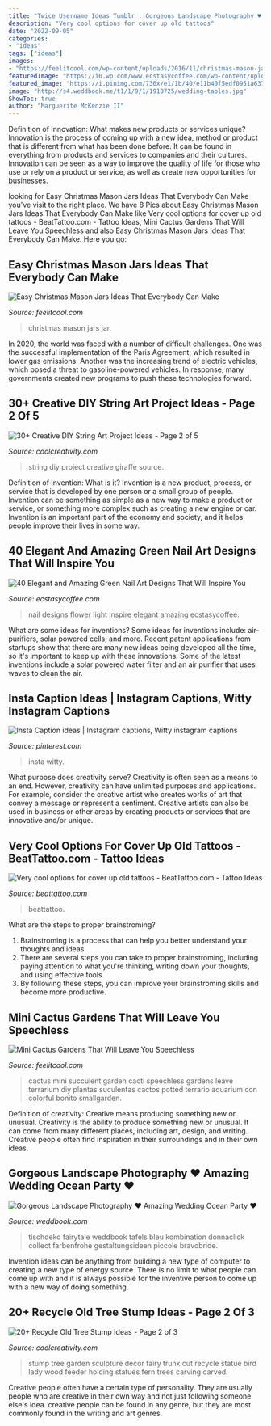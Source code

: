 ```yaml
---
title: "Twice Username Ideas Tumblr : Gorgeous Landscape Photography ♥ Amazing Wedding Ocean Party ♥"
description: "Very cool options for cover up old tattoos"
date: "2022-09-05"
categories:
- "ideas"
tags: ["ideas"]
images:
- "https://feelitcool.com/wp-content/uploads/2016/11/christmas-mason-jar-ideas.jpg"
featuredImage: "https://i0.wp.com/www.ecstasycoffee.com/wp-content/uploads/2016/08/Flower-Nail-Design-on-Light-Green-Bases.jpg"
featured_image: "https://i.pinimg.com/736x/e1/1b/40/e11b40f5edf0951a637480bfd92ecfd3.jpg"
image: "http://s4.weddbook.me/t1/1/9/1/1910725/wedding-tables.jpg"
ShowToc: true
author: "Marguerite McKenzie II"
---
```



Definition of Innovation: What makes new products or services unique?
Innovation is the process of coming up with a new idea, method or product that is different from what has been done before. It can be found in everything from products and services to companies and their cultures. Innovation can be seen as a way to improve the quality of life for those who use or rely on a product or service, as well as create new opportunities for businesses.

	

		
looking for Easy Christmas Mason Jars Ideas That Everybody Can Make you've visit to the right place. We have 8 Pics about Easy Christmas Mason Jars Ideas That Everybody Can Make like Very cool options for cover up old tattoos - BeatTattoo.com - Tattoo Ideas, Mini Cactus Gardens That Will Leave You Speechless and also Easy Christmas Mason Jars Ideas That Everybody Can Make. Here you go:
		
    
## Easy Christmas Mason Jars Ideas That Everybody Can Make

<img loading=lazy src="https://feelitcool.com/wp-content/uploads/2016/11/christmas-mason-jar-ideas.jpg" onerror="this.onerror=null;this.src='https://tse3.mm.bing.net/th?id=OIP.bPpnD3Gzu-Txyn50SPvgzwHaD3&amp;pid=15.1';" alt="Easy Christmas Mason Jars Ideas That Everybody Can Make">

_Source: feelitcool.com_

>christmas mason jars jar. 

	

In 2020, the world was faced with a number of difficult challenges. One was the successful implementation of the Paris Agreement, which resulted in lower gas emissions. Another was the increasing trend of electric vehicles, which posed a threat to gasoline-powered vehicles. In response, many governments created new programs to push these technologies forward. 

    
## 30+ Creative DIY String Art Project Ideas - Page 2 Of 5

<img loading=lazy src="https://coolcreativity.com/wp-content/uploads/2016/04/Panel-Giraffe-String-Art.jpg" onerror="this.onerror=null;this.src='https://tse1.mm.bing.net/th?id=OIP.3zNaDPeJtUO-6Z1fgAscgAByEs&amp;pid=15.1';" alt="30+ Creative DIY String Art Project Ideas - Page 2 of 5">

_Source: coolcreativity.com_

>string diy project creative giraffe source. 

	

Definition of Invention: What is it?
Invention is a new product, process, or service that is developed by one person or a small group of people. Invention can be something as simple as a new way to make a product or service, or something more complex such as creating a new engine or car. Invention is an important part of the economy and society, and it helps people improve their lives in some way.

    
## 40 Elegant And Amazing Green Nail Art Designs That Will Inspire You

<img loading=lazy src="https://i0.wp.com/www.ecstasycoffee.com/wp-content/uploads/2016/08/Flower-Nail-Design-on-Light-Green-Bases.jpg" onerror="this.onerror=null;this.src='https://tse2.mm.bing.net/th?id=OIP.dBgY7oRlXwUwwdjNhlIOvgHaHa&amp;pid=15.1';" alt="40 Elegant and Amazing Green Nail Art Designs That Will Inspire You">

_Source: ecstasycoffee.com_

>nail designs flower light inspire elegant amazing ecstasycoffee. 

	

What are some ideas for inventions?
Some ideas for inventions include: air-purifiers, solar powered cells, and more. Recent patent applications from startups show that there are many new ideas being developed all the time, so it's important to keep up with these innovations. Some of the latest inventions include a solar powered water filter and an air purifier that uses waves to clean the air.

    
## Insta Caption Ideas | Instagram Captions, Witty Instagram Captions

<img loading=lazy src="https://i.pinimg.com/736x/e1/1b/40/e11b40f5edf0951a637480bfd92ecfd3.jpg" onerror="this.onerror=null;this.src='https://tse3.mm.bing.net/th?id=OIP.6oocj6PE25ZF2a371U0t7QHaNL&amp;pid=15.1';" alt="Insta Caption ideas | Instagram captions, Witty instagram captions">

_Source: pinterest.com_

>insta witty. 

	

What purpose does creativity serve?
Creativity is often seen as a means to an end. However, creativity can have unlimited purposes and applications. For example, consider the creative artist who creates works of art that convey a message or represent a sentiment. Creative artists can also be used in business or other areas by creating products or services that are innovative and/or unique.

    
## Very Cool Options For Cover Up Old Tattoos - BeatTattoo.com - Tattoo Ideas

<img loading=lazy src="https://beattattoo.com/wp-content/uploads/2020/10/11504-1068x1331.jpg" onerror="this.onerror=null;this.src='https://tse3.mm.bing.net/th?id=OIP.RHWmrBfPomXC_rz_FUkvbQHaJO&amp;pid=15.1';" alt="Very cool options for cover up old tattoos - BeatTattoo.com - Tattoo Ideas">

_Source: beattattoo.com_

>beattattoo. 

	

What are the steps to proper brainstroming?
1. Brainstroming is a process that can help you better understand your thoughts and ideas.
2. There are several steps you can take to proper brainstroming, including paying attention to what you're thinking, writing down your thoughts, and using effective tools.
3. By following these steps, you can improve your brainstroming skills and become more productive.

    
## Mini Cactus Gardens That Will Leave You Speechless

<img loading=lazy src="http://feelitcool.com/wp-content/uploads/2016/06/mini-cactus-garden18.jpg" onerror="this.onerror=null;this.src='https://tse1.mm.bing.net/th?id=OIP.UE3NjVl1CwoFgfLg826d_QHaLG&amp;pid=15.1';" alt="Mini Cactus Gardens That Will Leave You Speechless">

_Source: feelitcool.com_

>cactus mini succulent garden cacti speechless gardens leave terrarium diy plantas suculentas cactos potted terrario aquarium con colorful bonito smallgarden. 

	

Definition of creativity: Creative means producing something new or unusual.
Creativity is the ability to produce something new or unusual. It can come from many different places, including art, design, and writing. Creative people often find inspiration in their surroundings and in their own ideas.

    
## Gorgeous Landscape Photography ♥ Amazing Wedding Ocean Party ♥

<img loading=lazy src="http://s4.weddbook.me/t1/1/9/1/1910725/wedding-tables.jpg" onerror="this.onerror=null;this.src='https://tse1.mm.bing.net/th?id=OIP.cCfytCIay3rFs2sk5GSYBQHaLE&amp;pid=15.1';" alt="Gorgeous Landscape Photography ♥ Amazing Wedding Ocean Party ♥">

_Source: weddbook.com_

>tischdeko fairytale weddbook tafels bleu kombination donnaclick collect farbenfrohe gestaltungsideen piccole bravobride. 

	

Invention ideas can be anything from building a new type of computer to creating a new type of energy source. There is no limit to what people can come up with and it is always possible for the inventive person to come up with a new way of doing something.

    
## 20+ Recycle Old Tree Stump Ideas - Page 2 Of 3

<img loading=lazy src="https://coolcreativity.com/wp-content/uploads/2016/05/Tree-Stump-Garden-Decor-and-Sculpture-1.jpg" onerror="this.onerror=null;this.src='https://tse1.mm.bing.net/th?id=OIP.omEAloc1281nr89O0yyS6gHaLH&amp;pid=15.1';" alt="20+ Recycle Old Tree Stump Ideas - Page 2 of 3">

_Source: coolcreativity.com_

>stump tree garden sculpture decor fairy trunk cut recycle statue bird lady wood feeder holding statues fern trees carving carved. 

	

Creative people often have a certain type of personality. They are usually people who are creative in their own way and not just following someone else's idea. creative people can be found in any genre, but they are most commonly found in the writing and art genres.


